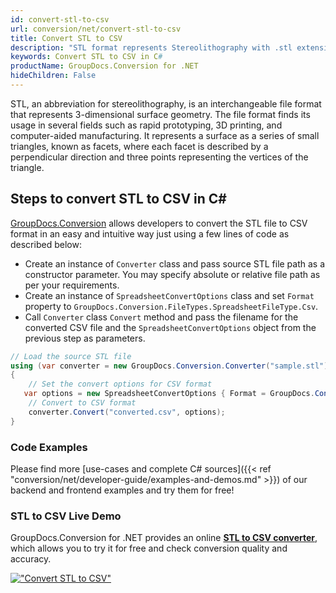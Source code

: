 ```yaml
---
id: convert-stl-to-csv
url: conversion/net/convert-stl-to-csv
title: Convert STL to CSV
description: "STL format represents Stereolithography with .stl extension. Learn how to convert STL to CSV file programmatically in C# language using GroupDocs.Conversion for .NET library."
keywords: Convert STL to CSV in C#
productName: GroupDocs.Conversion for .NET
hideChildren: False
---
```


STL, an abbreviation for stereolithography, is an interchangeable file format that represents 3-dimensional surface geometry. The file format finds its usage in several fields such as rapid prototyping, 3D printing, and computer-aided manufacturing. It represents a surface as a series of small triangles, known as facets, where each facet is described by a perpendicular direction and three points representing the vertices of the triangle.

## Steps to convert STL to CSV in C#

[GroupDocs.Conversion](https://products.groupdocs.com/conversion/net) allows developers to convert the STL file to CSV format in an easy and intuitive way just using a few lines of code as described below:

* Create an instance of `Converter` class and pass source STL file path as a constructor parameter. You may specify absolute or relative file path as per your requirements. 
* Create an instance of `SpreadsheetConvertOptions` class and set `Format` property to `GroupDocs.Conversion.FileTypes.SpreadsheetFileType.Csv`.
* Call `Converter` class `Convert` method and pass the filename for the converted CSV file and the `SpreadsheetConvertOptions` object from the previous step as parameters.

```csharp
// Load the source STL file
using (var converter = new GroupDocs.Conversion.Converter("sample.stl"))
{
    // Set the convert options for CSV format
   var options = new SpreadsheetConvertOptions { Format = GroupDocs.Conversion.FileTypes.SpreadsheetFileType.Csv };
    // Convert to CSV format
    converter.Convert("converted.csv", options);
}
```

### Code Examples

Please find more [use-cases and complete C# sources]({{< ref "conversion/net/developer-guide/examples-and-demos.md" >}}) of our backend and frontend examples and try them for free!

### STL to CSV Live Demo

GroupDocs.Conversion for .NET provides an online [**STL to CSV converter**](https://products.groupdocs.app/conversion/stl-to-csv), which allows you to try it for free and check conversion quality and accuracy.

[!["Convert STL to CSV"](conversion/net/images/convert-to-csv/convert-stl-to-csv.png)](https://products.groupdocs.app/conversion/stl-to-csv)